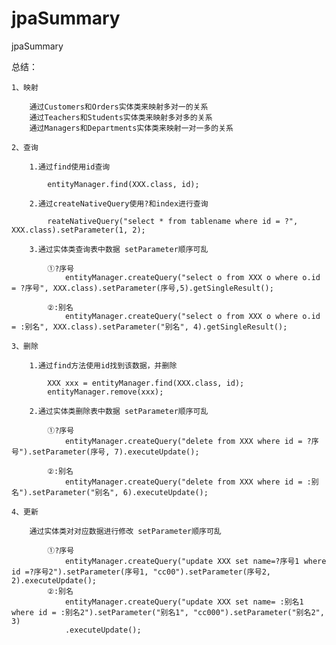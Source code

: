 # jpaSummary
jpaSummary

总结：

	1、映射
	
		通过Customers和Orders实体类来映射多对一的关系
		通过Teachers和Students实体类来映射多对多的关系
		通过Managers和Departments实体类来映射一对一多的关系
	
	2、查询
	
		1.通过find使用id查询
		
			entityManager.find(XXX.class, id);
			
		2.通过createNativeQuery使用?和index进行查询
		
			reateNativeQuery("select * from tablename where id = ?", XXX.class).setParameter(1, 2);
			
		3.通过实体类查询表中数据 setParameter顺序可乱
		
			①?序号
				entityManager.createQuery("select o from XXX o where o.id = ?序号", XXX.class).setParameter(序号,5).getSingleResult();
			
			②:别名
				entityManager.createQuery("select o from XXX o where o.id = :别名", XXX.class).setParameter("别名", 4).getSingleResult();
	
	3、删除

		1.通过find方法使用id找到该数据，并删除
		
			XXX xxx = entityManager.find(XXX.class, id);
			entityManager.remove(xxx);
			
		2.通过实体类删除表中数据 setParameter顺序可乱
		
			①?序号
				entityManager.createQuery("delete from XXX where id = ?序号").setParameter(序号, 7).executeUpdate();
			
			②:别名
				entityManager.createQuery("delete from XXX where id = :别名").setParameter("别名", 6).executeUpdate();
				
	4、更新
		
		通过实体类对对应数据进行修改 setParameter顺序可乱
		
			①?序号
				entityManager.createQuery("update XXX set name=?序号1 where id =?序号2").setParameter(序号1, "cc00").setParameter(序号2, 2).executeUpdate();
			②:别名
				entityManager.createQuery("update XXX set name= :别名1 where id = :别名2").setParameter("别名1", "cc000").setParameter("别名2", 3)
				.executeUpdate();
